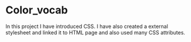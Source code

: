 # Color_vocab
In this project I have introduced CSS. I have also created a external stylesheet and linked it to HTML page and also used many CSS attributes.
